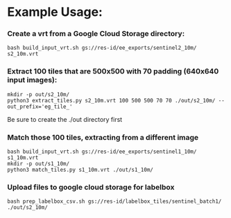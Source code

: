 # Example Usage:

### Create a vrt from a Google Cloud Storage directory:

```
bash build_input_vrt.sh gs://res-id/ee_exports/sentinel2_10m/ s2_10m.vrt
```


### Extract 100 tiles that are 500x500 with 70 padding (640x640 input images):

```
mkdir -p out/s2_10m/
python3 extract_tiles.py s2_10m.vrt 100 500 500 70 70 ./out/s2_10m/ --out_prefix='eg_tile_'
```

Be sure to create the ./out directory first

### Match those 100 tiles, extracting from a different image

```
bash build_input_vrt.sh gs://res-id/ee_exports/sentinel1_10m/ s1_10m.vrt
mkdir -p out/s1_10m/
python3 match_tiles.py s1_10m.vrt ./out/s1_10m/
```

### Upload files to google cloud storage for labelbox
```
bash prep_labelbox_csv.sh gs://res-id/labelbox_tiles/sentinel_batch1/ ./out/s2_10m/
```
